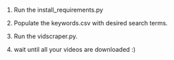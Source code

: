 1. Run the install_requirements.py

2. Populate the keywords.csv with desired search terms.

3. Run the vidscraper.py.

4. wait until all your videos are downloaded :)
